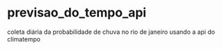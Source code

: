 # previsao_do_tempo_api
coleta diária da probabilidade de chuva no rio de janeiro usando a api do climatempo
